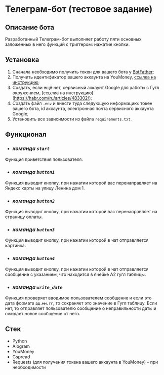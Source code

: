 # Телеграм-бот (тестовое задание)
## Описание бота

Разработанный Телеграм-бот выполняет работу пяти основных заложенных в него функций с триггером: нажатие кнопки.

## Установка

1) Сначала необходимо получить токен для вашего бота у [BotFather](https://telegram.me/BotFather);
2) Получить идентификатор вашего аккаунта на YouMoney, [ссылка на инструкцию](https://habr.com/ru/articles/558924/);
3) Создать, если ещё нет, сервисный аккаунт Google для работы с Гугл окружением, [ссылка на инструкцию] (https://habr.com/ru/articles/483302/);
4) Создать файл `.env` и внести туда следующую информацию: токен вашего бота, id аккаунта, электронная почта сервисного аккаунта Google;
5) Установить все зависимости из файла `requirements.txt`.

## Функционал

- ### *команда `start`*
Функция приветствия пользователя.

- ### *команда `button1`*
Функция выводит кнопку, при нажатии которой вас перенаправляет на Яндекс карты на улицу Ленина дом 1.

- ### *команда `button2`*
Функция выводит кнопку, при нажатии которой вас перенаправляет на страницу оплаты.

- ### *команда `button3`*
Функция выводит кнопку, при нажатии которой в чат отправляется картинка.

- ### *команда `button4`*
Функция выводит кнопку, при нажатии которой в чат отправляется сообщение с указанием, что находится в ячейке A2 гугл таблицы.

- ### *команда `write_date`*
Функция проверяет вводимое пользователем сообщение и если это дата формата `дд.мм.гг`, то сохраняет это значение в Гугл таблицу. Если нет, то отправляет пользователю сообщение о неправильности даты и ожидает новое сообщение от него.

## Стек

- Python
- Aiogram
- YouMoney
- Gspread
- Requests (для получения токена вашего аккаунта в YouMoney) - при необходимости 